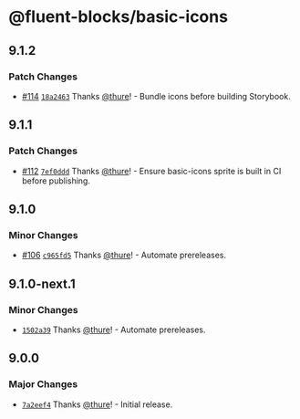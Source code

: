 # @fluent-blocks/basic-icons

## 9.1.2

### Patch Changes

- [#114](https://github.com/OfficeDev/fluent-blocks/pull/114) [`18a2463`](https://github.com/OfficeDev/fluent-blocks/commit/18a246334614d8b655a1bfc024884cc962472a77) Thanks [@thure](https://github.com/thure)! - Bundle icons before building Storybook.

## 9.1.1

### Patch Changes

- [#112](https://github.com/OfficeDev/fluent-blocks/pull/112) [`7ef0ddd`](https://github.com/OfficeDev/fluent-blocks/commit/7ef0ddd8721946a7d62078fbcdf6c33d26f89d76) Thanks [@thure](https://github.com/thure)! - Ensure basic-icons sprite is built in CI before publishing.

## 9.1.0

### Minor Changes

- [#106](https://github.com/OfficeDev/fluent-blocks/pull/106) [`c965fd5`](https://github.com/OfficeDev/fluent-blocks/commit/c965fd56ebb8525fa9acd394308d0659dfbe9d44) Thanks [@thure](https://github.com/thure)! - Automate prereleases.

## 9.1.0-next.1

### Minor Changes

- [`1502a39`](https://github.com/OfficeDev/fluent-blocks/commit/1502a39e6e225886b377b381349645e5f7763838) Thanks [@thure](https://github.com/thure)! - Automate prereleases.

## 9.0.0

### Major Changes

- [`7a2eef4`](https://github.com/OfficeDev/fluent-blocks/commit/7a2eef432ed5a088f8f86bfb74303fdc81e287fc) Thanks [@thure](https://github.com/thure)! - Initial release.
